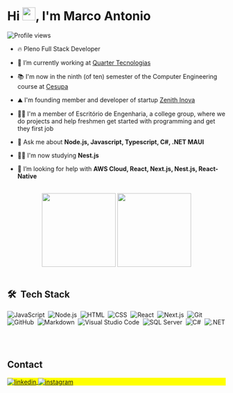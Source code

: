 <h1 align="left">Hi <img src="https://raw.githubusercontent.com/kaueMarques/kaueMarques/master/hi.gif" height="30px">, I'm Marco Antonio</h1>
<p align="left"> <img src="https://komarev.com/ghpvc/?username=marcoan20&color=blueviolet" alt="Profile views" /> </p>

- 🔥 Pleno Full Stack Developer

- 🔭 I’m currently working at [Quarter Tecnologias](https://quarter-tecnologia.negocio.site/)

- 📚 I'm now in the ninth (of ten) semester of the Computer Engineering course at [Cesupa](https://www.cesupa.br)

- ⛰️ I'm founding member and developer of startup [Zenith Inova](https://www.zenithinova.com.br/)

- 👨‍🏫 I'm a member of Escritório de Engenharia, a college group, where we do projects and help freshmen get started with programming and get they first job

- 💬 Ask me about **Node.js, Javascript, Typescript, C#, .NET MAUI**

- 👨‍💻 I'm now studying **Nest.js**

- 🤔 I’m looking for help with **AWS Cloud, React, Next.js, Nest.js, React-Native**

<!-- - 👨‍💻 More at  -->

<br>
<div align="center">
  <picture>
  <source 
    srcset="https://github-readme-stats.vercel.app/api?username=marcoan20&show_icons=true&theme=dark"
    media="(prefers-color-scheme: dark)"
  />
  <source
    srcset="https://github-readme-stats.vercel.app/api?username=marcoan20&show_icons=true"
    media="(prefers-color-scheme: light), (prefers-color-scheme: no-preference)"
  />
  <img height="170rem" src="https://github-readme-stats.vercel.app/api?username=marcoan20&show_icons=true" />
  </picture>
  <picture>
  <source 
    srcset="https://github-readme-stats.vercel.app/api/top-langs/?username=marcoan20&layout=compact&theme=dark&langs_count=10"
    media="(prefers-color-scheme: dark)"
  />
  <source
    srcset="https://github-readme-stats.vercel.app/api/top-langs/?username=marcoan20&layout=compact&langs_count=10"
    media="(prefers-color-scheme: light), (prefers-color-scheme: no-preference)"
  />
  <img height="170rem" src="https://github-readme-stats.vercel.app/api/top-langs/?username=marcoan20&layout=compact&langs_count=10" />
  </picture>
</div>
<br>

## 🛠 &nbsp;Tech Stack

![JavaScript](https://img.shields.io/badge/-JavaScript-05122A?style=flat&logo=javascript)&nbsp;
![Node.js](https://img.shields.io/badge/-Node.js-05122A?style=flat&logo=node.js)&nbsp;
![HTML](https://img.shields.io/badge/-HTML-05122A?style=flat&logo=HTML5)&nbsp;
![CSS](https://img.shields.io/badge/-CSS-05122A?style=flat&logo=CSS3&logoColor=1572B6)&nbsp;
![React](https://img.shields.io/badge/-React-05122A?style=flat&logo=react)&nbsp;
![Next.js](https://img.shields.io/badge/-Next.js-05122A?style=flat&logo=Next.js)&nbsp;
![Git](https://img.shields.io/badge/-Git-05122A?style=flat&logo=git)&nbsp;
![GitHub](https://img.shields.io/badge/-GitHub-05122A?style=flat&logo=github)&nbsp;
![Markdown](https://img.shields.io/badge/-Markdown-05122A?style=flat&logo=markdown)&nbsp;
![Visual Studio Code](https://img.shields.io/badge/-Visual%20Studio%20Code-05122A?style=flat&logo=visual-studio-code&logoColor=007ACC)&nbsp;
![SQL Server](https://img.shields.io/badge/-SQL%20Server-05122A?style=flat&logo=Microsoft%20SQL%20Server)&nbsp;
![C#](https://img.shields.io/badge/-CSharp-05122A?style=flat&logo=C%20Sharp)&nbsp;
![.NET](https://img.shields.io/badge/-.NET-05122A?style=flat&logo=.NET)&nbsp;

<br>

## Contact

<p align="left" style="background:yellow">
<a href="https://www.linkedin.com/in/marcopierozan" target="_blank">
  <img align="center" src="https://img.shields.io/badge/-marcopierozan-05122A?style=flat&logo=linkedin" alt="linkedin"/>
</a>
<a href="https://instagram.com/marcopierozan" target="_blank">
 <img align="center" src="https://img.shields.io/badge/-marcopierozan-05122A?style=flat&logo=instagram" alt="instagram"/>
</a>
</p>

